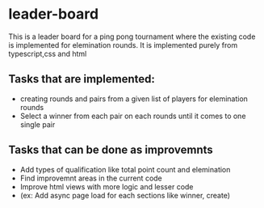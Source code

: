 ﻿# leader-board
This is a leader board for a ping pong tournament where the existing code is implemented for elemination rounds. It is implemented purely from typescript,css and html

## Tasks that are implemented:
- creating rounds and pairs from a given list of players for elemination rounds
- Select a winner from each pair on each rounds until it comes to one single pair

## Tasks that can be done as improvemnts
- Add types of qualification like total point count and elemination
- Find improvemnt areas in the current code
- Improve html views with more logic and lesser code
- (ex: Add async page load for each sections like winner, create)

